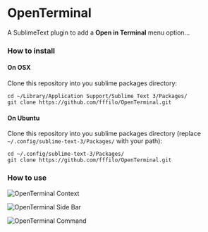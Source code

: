 OpenTerminal
============

A SublimeText plugin to add a **Open in Terminal** menu option...

### How to install

#### On OSX
Clone this repository into you sublime packages directory:

    cd ~/Library/Application Support/Sublime Text 3/Packages/
    git clone https://github.com/fffilo/OpenTerminal.git

#### On Ubuntu
Clone this repository into you sublime packages directory (replace `~/.config/sublime-text-3/Packages/` with your path):

	cd ~/.config/sublime-text-3/Packages/
	git clone https://github.com/fffilo/OpenTerminal.git

### How to use

![OpenTerminal Context](screenshot-1.png)

![OpenTerminal Side Bar](screenshot-2.png)

![OpenTerminal Command](screenshot-3.png)
